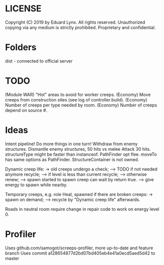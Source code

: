 # LICENSE
Copyright (C) 2019 by Eduard Lynx.
All rights reserved.
Unauthorized copying via any medium is strictly prohibited.
Proprietary and confidential.

# Folders
dist - connected to official server

# TODO
(Module WAR) "Hot" areas to avoid for worker creeps.
(Economy)    Move creeps from construction sites (see log of controller.build).
(Economy)    Number of creeps per type needed by room.
(Economy)    Number of creeps depend on source #.

# Ideas
Intent pipeline! Do more things in one turn!
Withdraw from enemy structures.
Dismantle enemy structures, 50 hits vs melee Attack 30 hits.
structureType might be faster than instanceof.
PathFinder opt flee.
moveTo has same options as PathFinder.
StructureContainer is not owned.

Dynamic creep life:
-> old creeps undergo a check;
--> TODO if not needed anymore recycle;
--> if level is less than current recycle;
--> otherwise renew;
--> spawn started to spawn creep can wait by return true.
--> give energy to spawn while nearby.

Temporary creeps, e.g. role Heal, spawned if there are broken creeps:
-> spawn on demand;
--> recycle by "Dynamic creep life" afterwards.

Roads in neutral room require change in repair code to work on energy level 0.

# Profiler
Uses github.com/samogot/screeps-profiler, more up-to-date and feature branch
Uses commit a128654877d2bd07bd405eb4e41a0ecd5aed5d42 to master

